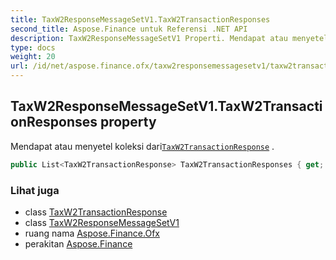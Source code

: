 ```yaml
---
title: TaxW2ResponseMessageSetV1.TaxW2TransactionResponses
second_title: Aspose.Finance untuk Referensi .NET API
description: TaxW2ResponseMessageSetV1 Properti. Mendapat atau menyetel koleksi dariTaxW2TransactionResponse .
type: docs
weight: 20
url: /id/net/aspose.finance.ofx/taxw2responsemessagesetv1/taxw2transactionresponses/
---
```

## TaxW2ResponseMessageSetV1.TaxW2TransactionResponses property

Mendapat atau menyetel koleksi dari[`TaxW2TransactionResponse`](../../../aspose.finance.ofx.taxw2/taxw2transactionresponse/) .

```csharp
public List<TaxW2TransactionResponse> TaxW2TransactionResponses { get; set; }
```

### Lihat juga

* class [TaxW2TransactionResponse](../../../aspose.finance.ofx.taxw2/taxw2transactionresponse/)
* class [TaxW2ResponseMessageSetV1](../)
* ruang nama [Aspose.Finance.Ofx](../../taxw2responsemessagesetv1/)
* perakitan [Aspose.Finance](../../../)


